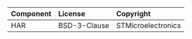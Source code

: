| Component                       | License              | Copyright |
|:---------                       |:-------              |:----------|
| HAR                             | BSD-3-Clause         | STMicroelectronics |
